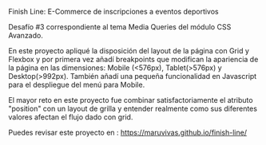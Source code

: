 Finish Line: E-Commerce de inscripciones a eventos deportivos

Desafío #3 correspondiente al tema Media Queries del módulo CSS Avanzado.

En este proyecto apliqué la disposición del layout de la página con Grid y Flexbox y por primera vez añadí breakpoints que modifican la apariencia de la página en las dimensiones: Mobile (<576px), Tablet(>576px) y Desktop(>992px).
También añadí una pequeña funcionalidad en Javascript para el despliegue del menú para Mobile.

El mayor reto en este proyecto fue combinar satisfactoriamente el atributo "position" con un layout de grilla y entender realmente como sus diferentes valores afectan el flujo dado con grid.

Puedes revisar este proyecto en : https://maruvivas.github.io/finish-line/
